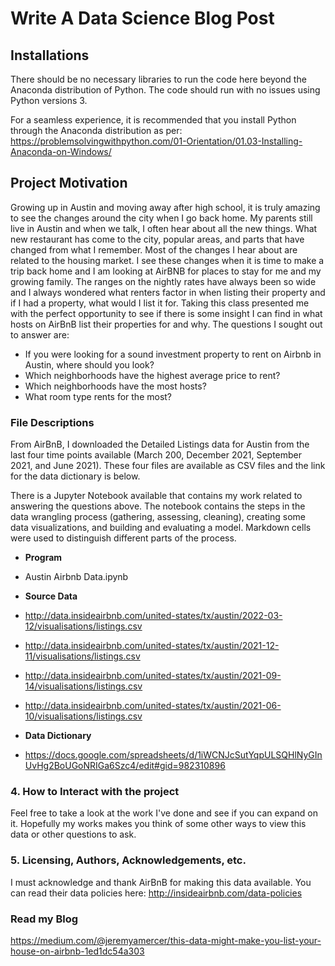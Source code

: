 # Write A Data Science Blog Post

## Installations
There should be no necessary libraries to run the code here beyond the Anaconda distribution of Python. The code should run with no issues using Python versions 3.

For a seamless experience, it is recommended that you install Python through the Anaconda distribution as per: 
https://problemsolvingwithpython.com/01-Orientation/01.03-Installing-Anaconda-on-Windows/

## Project Motivation
Growing up in Austin and moving away after high school, it is truly amazing to see the changes around the city when I go back home. 
My parents still live in Austin and when we talk, I often hear about all the  new things. What new restaurant has come to the city, 
popular areas, and parts that have changed from what I remember. Most of the changes I hear about are related to the housing market.
I see these changes when it is time to make a trip back home and I am looking at AirBNB for places to stay for me and my growing family. 
The ranges on the nightly rates have always been so wide and I always wondered what renters factor in when listing their property and 
if I had a property, what would I list it for. Taking this class presented me with the perfect opportunity to see if there is some 
insight I can find in what hosts on AirBnB list their properties for and why. The questions I sought out to answer are:


- If you were looking for a sound investment property to rent on Airbnb in Austin, where should you look?
- Which neighborhoods have the highest average price to rent?
- Which neighborhoods have the most hosts?
- What room type rents for the most?

### File Descriptions
From  AirBnB, I downloaded the Detailed Listings data for Austin from the last four time points available (March 200, December 2021, September 2021, and June 2021). 
These four files are available as CSV files and the link for the data dictionary is below. 

There is a Jupyter Notebook available that contains my work related to answering the questions above. The notebook contains the steps in the data wrangling process
(gathering, assessing, cleaning), creating some data visualizations, and building and evaluating a model. Markdown cells were used to distinguish different parts of
the process.

- **Program**
 - Austin Airbnb Data.ipynb
 

- **Source Data**
 - http://data.insideairbnb.com/united-states/tx/austin/2022-03-12/visualisations/listings.csv
 - http://data.insideairbnb.com/united-states/tx/austin/2021-12-11/visualisations/listings.csv
 - http://data.insideairbnb.com/united-states/tx/austin/2021-09-14/visualisations/listings.csv
 - http://data.insideairbnb.com/united-states/tx/austin/2021-06-10/visualisations/listings.csv


- **Data Dictionary**
 - https://docs.google.com/spreadsheets/d/1iWCNJcSutYqpULSQHlNyGInUvHg2BoUGoNRIGa6Szc4/edit#gid=982310896

### 4. How to Interact with the project
Feel free to take a look at the work I've done and see if you can expand on it. Hopefully my works makes you think of some other ways to view this data
or other questions to ask.

### 5. Licensing, Authors, Acknowledgements, etc.
I must acknowledge and thank AirBnB for making this data available. You can read their data policies here: http://insideairbnb.com/data-policies

### Read my Blog
https://medium.com/@jeremyamercer/this-data-might-make-you-list-your-house-on-airbnb-1ed1dc54a303
